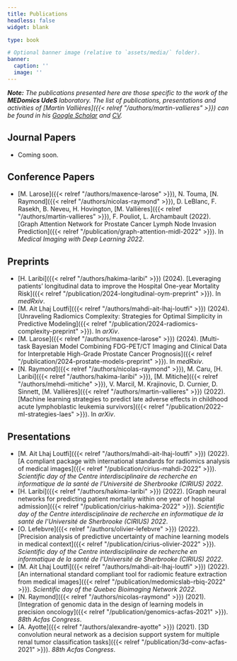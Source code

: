 ```yaml
---
title: Publications
headless: false
widget: blank

type: book

# Optional banner image (relative to `assets/media/` folder).
banner:
  caption: ''
  image: ''
---
```


_**Note:** The publications presented here are those specific to the work of the **MEDomics UdeS** laboratory. The 
list of publications, presentations and activities of [Martin Vallières]({{< relref "/authors/martin-vallieres" >}})
can be found in his [Google Scholar](https://scholar.google.ca/citations?user=fRkjFK4AAAAJ) and 
[CV](https://www.dropbox.com/s/fpfv1ycalxgb0tm/CCV-MartinVallieres-Full_CV.pdf?dl=0)._

## Journal Papers

- Coming soon.

## Conference Papers

- [M. Larose]({{< relref "/authors/maxence-larose" >}}), N. Touma, [N. Raymond]({{< relref "/authors/nicolas-raymond" >}}), D. LeBlanc, F. Rasekh, B. Neveu, H. Hovington, [M. Vallières]({{< relref "/authors/martin-vallieres" >}}), F. Pouliot, L. Archambault (2022). [Graph Attention Network for Prostate Cancer Lymph Node Invasion Prediction]({{< relref "/publication/graph-attention-midl-2022" >}}). In _Medical Imaging with Deep Learning 2022_.

## Preprints
  - [H. Laribi]({{< relref "/authors/hakima-laribi" >}}) (2024). [Leveraging patients’ longitudinal data to improve the Hospital One-year Mortality Risk]({{< relref "/publication/2024-longitudinal-oym-preprint" >}}). In _medRxiv_.
  - [M. Ait Lhaj Loutfi]({{< relref "/authors/mahdi-ait-lhaj-loutfi" >}}) (2024). [Unraveling Radiomics Complexity: Strategies for Optimal Simplicity in Predictive Modeling]({{< relref "/publication/2024-radiomics-complexity-preprint" >}}). In _arXiv_.
  - [M. Larose]({{< relref "/authors/maxence-larose" >}}) (2024). [Multi-task Bayesian Model Combining FDG-PET/CT Imaging and Clinical Data for Interpretable High-Grade Prostate Cancer Prognosis]({{< relref "/publication/2024-prostate-models-preprint" >}}). In _medRxiv_.
  - [N. Raymond]({{< relref "/authors/nicolas-raymond" >}}), M. Caru, [H. Laribi]({{< relref "/authors/hakima-laribi" >}}), [M. Mitiche]({{< relref "/authors/mehdi-mitiche" >}}), V. Marcil, M.  Krajinovic, D. Curnier, D. Sinnett, [M. Vallières]({{< relref "/authors/martin-vallieres" >}}) (2022). [Machine learning strategies to predict late adverse effects in childhood acute lymphoblastic leukemia survivors]({{< relref "/publication/2022-ml-strategies-laes" >}}). In _arXiv_.


## Presentations

- [M. Ait Lhaj Loutfi]({{< relref "/authors/mahdi-ait-lhaj-loutfi" >}}) (2022). [A compliant package with international standards for radiomics analysis of medical images]({{< relref "/publication/cirius-mahdi-2022" >}}). _Scientific day of the Centre interdisciplinaire de recherche en informatique de la santé de l’Université de Sherbrooke (CIRIUS) 2022_.
- [H. Laribi]({{< relref "/authors/hakima-laribi" >}}) (2022). [Graph neural networks for predicting patient mortality within one year of hospital admission]({{< relref "/publication/cirius-hakima-2022" >}}). _Scientific day of the Centre interdisciplinaire de recherche en informatique de la santé de l’Université de Sherbrooke (CIRIUS) 2022_.
- [O. Lefebvre]({{< relref "/authors/olivier-lefebvre" >}}) (2022). [Precision analysis of predictive uncertainty of machine learning models in medical context]({{< relref "/publication/cirius-olivier-2022" >}}). _Scientific day of the Centre interdisciplinaire de recherche en informatique de la santé de l’Université de Sherbrooke (CIRIUS) 2022_.
- [M. Ait Lhaj Loutfi]({{< relref "/authors/mahdi-ait-lhaj-loutfi" >}}) (2022). [An international standard compliant tool for radiomic feature extraction from medical images]({{< relref "/publication/medomicslab-rbiq-2022" >}}). _Scientific day of the Quebec Bioimaging Network 2022_.
- [N. Raymond]({{< relref "/authors/nicolas-raymond" >}}) (2021). [Integration of genomic data in the design of learning models in precision oncology]({{< relref "/publication/genomics-acfas-2021" >}}). _88th Acfas Congress_.
- [A. Ayotte]({{< relref "/authors/alexandre-ayotte" >}}) (2021). [3D convolution neural network as a decision support system for multiple renal tumor classification tasks]({{< relref "/publication/3d-conv-acfas-2021" >}}). _88th Acfas Congress_.
